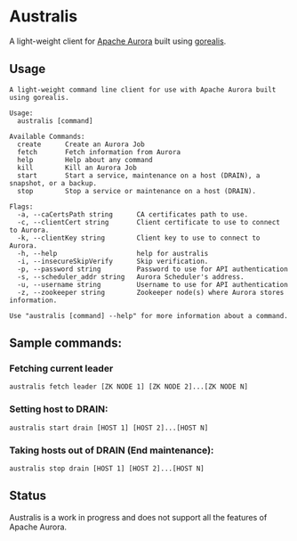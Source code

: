 # Australis

A light-weight client for [Apache Aurora](https://aurora.apache.org/) built using [gorealis](https://github.com/paypal/gorealis).

## Usage 

```
A light-weight command line client for use with Apache Aurora built using gorealis.

Usage:
  australis [command]

Available Commands:
  create      Create an Aurora Job
  fetch       Fetch information from Aurora
  help        Help about any command
  kill        Kill an Aurora Job
  start       Start a service, maintenance on a host (DRAIN), a snapshot, or a backup.
  stop        Stop a service or maintenance on a host (DRAIN).

Flags:
  -a, --caCertsPath string      CA certificates path to use.
  -c, --clientCert string       Client certificate to use to connect to Aurora.
  -k, --clientKey string        Client key to use to connect to Aurora.
  -h, --help                    help for australis
  -i, --insecureSkipVerify      Skip verification.
  -p, --password string         Password to use for API authentication
  -s, --scheduler_addr string   Aurora Scheduler's address.
  -u, --username string         Username to use for API authentication
  -z, --zookeeper string        Zookeeper node(s) where Aurora stores information.

Use "australis [command] --help" for more information about a command.
```

## Sample commands:

### Fetching current leader
`australis fetch leader [ZK NODE 1] [ZK NODE 2]...[ZK NODE N]`

### Setting host to DRAIN:
`australis start drain [HOST 1] [HOST 2]...[HOST N]`

### Taking hosts out of DRAIN (End maintenance):
`australis stop drain [HOST 1] [HOST 2]...[HOST N]`

## Status
Australis is a work in progress and does not support all the features of Apache Aurora.
